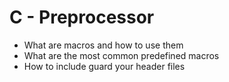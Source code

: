 # C - Preprocessor

* What are macros and how to use them
* What are the most common predefined macros
* How to include guard your header files
